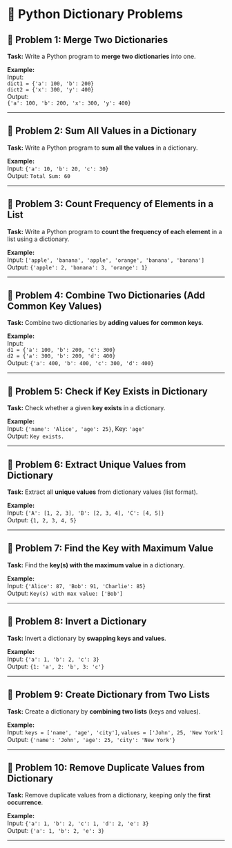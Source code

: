# 🐍 Python Dictionary Problems

## 🔹 Problem 1: Merge Two Dictionaries

**Task:** Write a Python program to **merge two dictionaries** into one.

**Example:**  
Input:  
`dict1 = {'a': 100, 'b': 200}`  
`dict2 = {'x': 300, 'y': 400}`  
Output:  
`{'a': 100, 'b': 200, 'x': 300, 'y': 400}`

---

## 🔹 Problem 2: Sum All Values in a Dictionary

**Task:** Write a Python program to **sum all the values** in a dictionary.

**Example:**  
Input: `{'a': 10, 'b': 20, 'c': 30}`  
Output: `Total Sum: 60`

---

## 🔹 Problem 3: Count Frequency of Elements in a List

**Task:** Write a Python program to **count the frequency of each element** in a list using a dictionary.

**Example:**  
Input: `['apple', 'banana', 'apple', 'orange', 'banana', 'banana']`  
Output: `{'apple': 2, 'banana': 3, 'orange': 1}`

---

## 🔹 Problem 4: Combine Two Dictionaries (Add Common Key Values)

**Task:** Combine two dictionaries by **adding values for common keys**.

**Example:**  
Input:  
`d1 = {'a': 100, 'b': 200, 'c': 300}`  
`d2 = {'a': 300, 'b': 200, 'd': 400}`  
Output: `{'a': 400, 'b': 400, 'c': 300, 'd': 400}`

---

## 🔹 Problem 5: Check if Key Exists in Dictionary

**Task:** Check whether a given **key exists** in a dictionary.

**Example:**  
Input: `{'name': 'Alice', 'age': 25}`, Key: `'age'`  
Output: `Key exists.`

---

## 🔹 Problem 6: Extract Unique Values from Dictionary

**Task:** Extract all **unique values** from dictionary values (list format).

**Example:**  
Input: `{'A': [1, 2, 3], 'B': [2, 3, 4], 'C': [4, 5]}`  
Output: `{1, 2, 3, 4, 5}`

---

## 🔹 Problem 7: Find the Key with Maximum Value

**Task:** Find the **key(s) with the maximum value** in a dictionary.

**Example:**  
Input: `{'Alice': 87, 'Bob': 91, 'Charlie': 85}`  
Output: `Key(s) with max value: ['Bob']`

---

## 🔹 Problem 8: Invert a Dictionary

**Task:** Invert a dictionary by **swapping keys and values**.

**Example:**  
Input: `{'a': 1, 'b': 2, 'c': 3}`  
Output: `{1: 'a', 2: 'b', 3: 'c'}`

---

## 🔹 Problem 9: Create Dictionary from Two Lists

**Task:** Create a dictionary by **combining two lists** (keys and values).

**Example:**  
Input: `keys = ['name', 'age', 'city']`, `values = ['John', 25, 'New York']`  
Output: `{'name': 'John', 'age': 25, 'city': 'New York'}`

---

## 🔹 Problem 10: Remove Duplicate Values from Dictionary

**Task:** Remove duplicate values from a dictionary, keeping only the **first occurrence**.

**Example:**  
Input: `{'a': 1, 'b': 2, 'c': 1, 'd': 2, 'e': 3}`  
Output: `{'a': 1, 'b': 2, 'e': 3}`

---
